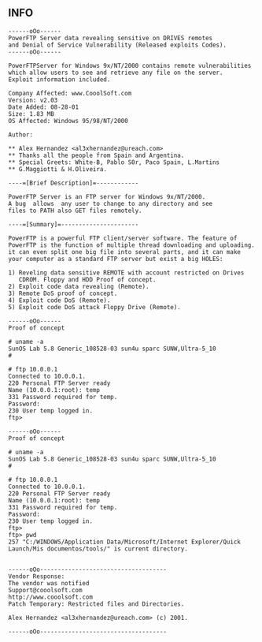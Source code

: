 INFO
----

    ------oOo------
    PowerFTP Server data revealing sensitive on DRIVES remotes
    and Denial of Service Vulnerability (Released exploits Codes).
    ------oOo------

    PowerFTPServer for Windows 9x/NT/2000 contains remote vulnerabilities
    which allow users to see and retrieve any file on the server.
    Exploit information included.

    Company Affected: www.CooolSoft.com
    Version: v2.03
    Date Added: 08-28-01
    Size: 1.83 MB
    OS Affected: Windows 95/98/NT/2000

    Author:

    ** Alex Hernandez <al3xhernandez@ureach.com>
    ** Thanks all the people from Spain and Argentina.
    ** Special Greets: White-B, Pablo S0r, Paco Spain, L.Martins
    ** G.Maggiotti & H.Oliveira.

    ----=[Brief Description]=------------

    PowerFTP Server is an FTP server for Windows 9x/NT/2000.
    A bug  allows  any user to change to any directory and see
    files to PATH also GET files remotely.

    ----=[Summary]=----------------------

    PowerFTP is a powerful FTP client/server software. The feature of
    PowerFTP is the function of multiple thread downloading and uploading.
    it can even split one big file into several parts, and it can make
    your computer as a standard FTP server but exist a big HOLES:

    1) Reveling data sensitive REMOTE with account restricted on Drives
       CDROM. Floppy and HDD Proof of concept.
    2) Exploit code data revealing (Remote).
    3) Remote DoS proof of concept.
    4) Exploit code DoS (Remote).
    5) Exploit code DoS attack Floppy Drive (Remote).

    ------oOo------
    Proof of concept

    # uname -a
    SunOS Lab 5.8 Generic_108528-03 sun4u sparc SUNW,Ultra-5_10
    #

    # ftp 10.0.0.1
    Connected to 10.0.0.1.
    220 Personal FTP Server ready
    Name (10.0.0.1:root): temp
    331 Password required for temp.
    Password:
    230 User temp logged in.
    ftp>

    ------oOo------
    Proof of concept

    # uname -a
    SunOS Lab 5.8 Generic_108528-03 sun4u sparc SUNW,Ultra-5_10
    #

    # ftp 10.0.0.1
    Connected to 10.0.0.1.
    220 Personal FTP Server ready
    Name (10.0.0.1:root): temp
    331 Password required for temp.
    Password:
    230 User temp logged in.
    ftp>
    ftp> pwd
    257 "C:/WINDOWS/Application Data/Microsoft/Internet Explorer/Quick
    Launch/Mis documentos/tools/" is current directory.


    ------oOo------------------------------------
    Vendor Response:
    The vendor was notified
    Support@cooolsoft.com
    http://www.cooolsoft.com
    Patch Temporary: Restricted files and Directories.

    Alex Hernandez <al3xhernandez@ureach.com> (c) 2001.

    ------oOo------------------------------------